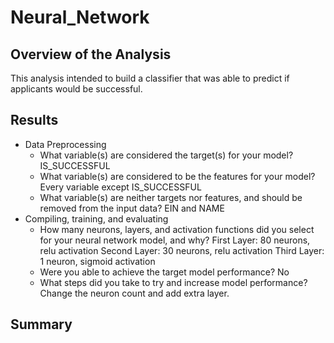 # Neural_Network
## Overview of the Analysis
This analysis intended to build a classifier that was able to predict if applicants would be successful.
## Results
* Data Preprocessing
  * What variable(s) are considered the target(s) for your model? IS_SUCCESSFUL
  * What variable(s) are considered to be the features for your model? Every variable except IS_SUCCESSFUL
  * What variable(s) are neither targets nor features, and should be removed from the input data? EIN and NAME
* Compiling, training, and evaluating
  * How many neurons, layers, and activation functions did you select for your neural network model, and why?
   First Layer: 80 neurons, relu activation
   Second Layer: 30 neurons, relu activation
   Third Layer: 1 neuron, sigmoid activation
  * Were you able to achieve the target model performance? No
  * What steps did you take to try and increase model performance? Change the neuron count and add extra layer.
## Summary
